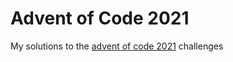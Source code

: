 # Advent of Code 2021
My solutions to the [advent of code 2021](https://adventofcode.com/) challenges
